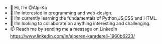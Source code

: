 - 👋 Hi, I’m @Alp-Ka
- 👀 I’m interested in programming and web-design. 
- 🌱 I’m currently learning the fundamentals of Python,JS,CSS and HTML.
- 💞️ I’m looking to collaborate on anything interesting and challenging.
- 📫 Reach me by sending me a message on LinkedIn https://www.linkedin.com/in/alperen-karadereli-1960b6223/

<!---
Alp-Ka/Alp-Ka is a ✨ special ✨ repository because its `README.md` (this file) appears on your GitHub profile.
You can click the Preview link to take a look at your changes.
--->
